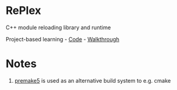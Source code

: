 # RePlex
C++ module reloading library and runtime

Project-based learning - [Code] - [Walkthrough]

# Notes

1. [premake5] is used as an alternative build system to e.g. cmake


[Code]: https://github.com/PlexChat/RePlex
[Walkthrough]: https://howistart.org/posts/cpp/1/index.html

[premake5]: https://premake.github.io/download.html#v5